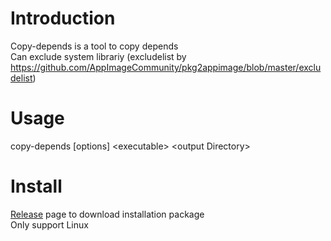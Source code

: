 # Introduction
Copy-depends is a tool to copy depends  
Can exclude system librariy (excludelist by https://github.com/AppImageCommunity/pkg2appimage/blob/master/excludelist)

# Usage 
copy-depends [options] \<executable> \<output Directory>

# Install

[Release](https://github.com/qw0er/copyDepends/releases) page to download installation package  
Only support Linux

